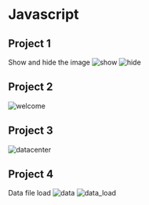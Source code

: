﻿# Javascript
## Project 1
Show and hide the image
![show](https://user-images.githubusercontent.com/29461344/116452322-3adfcf80-a823-11eb-83ae-b0e7e5af6650.PNG)
![hide](https://user-images.githubusercontent.com/29461344/116452336-3ddac000-a823-11eb-9bbc-fc1133e8be1b.PNG)
## Project 2
![welcome](https://user-images.githubusercontent.com/29461344/116452364-4501ce00-a823-11eb-8d7e-fcee2fb070df.PNG)

## Project 3
![datacenter](https://user-images.githubusercontent.com/29461344/116452378-47fcbe80-a823-11eb-9261-39a56c63ec32.PNG)
## Project 4
Data file load
![data](https://user-images.githubusercontent.com/29461344/116453551-9fe7f500-a824-11eb-8cb2-d0d506f99087.PNG=250x250)
![data_load](https://user-images.githubusercontent.com/29461344/116453559-a1b1b880-a824-11eb-8667-a9bf17f55d5f.PNG=250x250)

